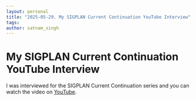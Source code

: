 ```yaml
---
layout: personal
title: "2025-05-29. My SIGPLAN Current Continuation YouTube Interview"
tags:
author: satnam_singh
---
```

# My SIGPLAN Current Continuation YouTube Interview
I was interviewed for the SIGPLAN Current Continuation series and you can watch the video on [YouTube](https://www.youtube.com/watch?v=_g5fA9Cy6KU).
